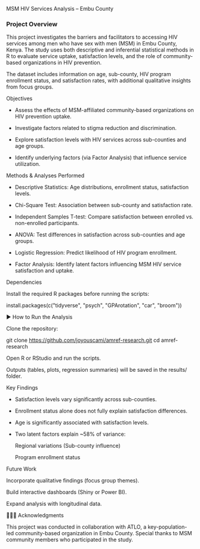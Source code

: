 MSM HIV Services Analysis – Embu County

### Project Overview

This project investigates the barriers and facilitators to accessing HIV services among men who have sex with men (MSM) in Embu County, Kenya. The study uses both descriptive and inferential statistical methods in R to evaluate service uptake, satisfaction levels, and the role of community-based organizations in HIV prevention.

The dataset includes information on age, sub-county, HIV program enrollment status, and satisfaction rates, with additional qualitative insights from focus groups.

Objectives

- Assess the effects of MSM-affiliated community-based organizations on HIV prevention uptake.

- Investigate factors related to stigma reduction and discrimination.

- Explore satisfaction levels with HIV services across sub-counties and age groups.

- Identify underlying factors (via Factor Analysis) that influence service utilization.

Methods & Analyses Performed

- Descriptive Statistics: Age distributions, enrollment status, satisfaction levels.

- Chi-Square Test: Association between sub-county and satisfaction rate.

- Independent Samples T-test: Compare satisfaction between enrolled vs. non-enrolled participants.

- ANOVA: Test differences in satisfaction across sub-counties and age groups.

- Logistic Regression: Predict likelihood of HIV program enrollment.

- Factor Analysis: Identify latent factors influencing MSM HIV service satisfaction and uptake.

Dependencies

Install the required R packages before running the scripts:

install.packages(c("tidyverse", "psych", "GPArotation", "car", "broom"))

▶️ How to Run the Analysis

Clone the repository:

git clone https://github.com/joyouscami/amref-research.git
cd amref-research


Open R or RStudio and run the scripts.

Outputs (tables, plots, regression summaries) will be saved in the results/ folder.

Key Findings

- Satisfaction levels vary significantly across sub-counties.

- Enrollment status alone does not fully explain satisfaction differences.

- Age is significantly associated with satisfaction levels.

- Two latent factors explain ~58% of variance:

    Regional variations (Sub-county influence)

    Program enrollment status

Future Work

Incorporate qualitative findings (focus group themes).

Build interactive dashboards (Shiny or Power BI).

Expand analysis with longitudinal data.

🧑‍🤝‍🧑 Acknowledgments

This project was conducted in collaboration with ATLO, a key-population-led community-based organization in Embu County. Special thanks to MSM community members who participated in the study.

